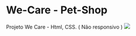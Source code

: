 <h1>We-Care - Pet-Shop</h1>
Projeto We Care - Html, CSS. ( Não responsivo )

<img src="https://github.com/ItaloBasilio/We-Care---Pet-Shop/blob/master/img/We%20Care_%20desktop.png?raw=true"/>

